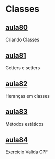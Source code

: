 # Classes

## [aula80](aula80/)

Criando Classes

## [aula81](aula81/)

Getters e setters

## [aula82](aula82/)

Heranças em classes

## [aula83](aula83/)

Métodos estáticos

## [aula84](aula84/)

Exercício Valida CPF

